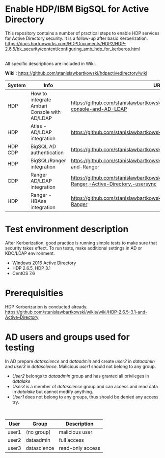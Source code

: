 # Enable HDP/IBM BigSQL for Active Directory
This repository contains a number of practical steps to enable HDP services for Active Directory security. It is a follow-up after basic Kerberization.<br>
https://docs.hortonworks.com/HDPDocuments/HDP2/HDP-2.6.5/bk_security/content/configuring_amb_hdp_for_kerberos.html<br>
<br>

All specific descriptions are included in Wiki.<br>

**Wiki** : https://github.com/stanislawbartkowski/hdpactivedirectory/wiki

| System | Info | URL
| --- | --- | --- |
| HDP |How to integrate Ambari Console with AD/LDAP | https://github.com/stanislawbartkowski/hdpactivedirectory/wiki/Ambari-console-and-AD-LDAP
| HDP |  Atlas - AD/LDAP integration | https://github.com/stanislawbartkowski/hdpactivedirectory/wiki/Atlas
| HDP CDP | BigSQL AD authentication | https://github.com/stanislawbartkowski/hdpactivedirectory/wiki/BigSQL
| HDP | BigSQL/Ranger integration | https://github.com/stanislawbartkowski/hdpactivedirectory/wiki/BigSQL-and-Ranger
| CDP | Ranger AD/LDAP integration | https://github.com/stanislawbartkowski/hdpactivedirectory/wiki/Cloudera,-Ranger,-Active-Directory,-usersync
| HDP | Ranger - HBAse integration | https://github.com/stanislawbartkowski/hdpactivedirectory/wiki/HBase,-Ranger

# Test environment description
After Kerberization, good practice is running simple tests to make sure that security takes effect. To run tests, make additional settings in AD or KDC/LDAP environment.

* Windows 2016 Active Directory
* HDP 2.6.5, HDP 3.1
* CentOS 7.6

# Prerequisities
HDP Kerberizarion is conducted already.
https://github.com/stanislawbartkowski/wikis/wiki/HDP-2.6.5-3.1-and-Active-Directory
# AD users and groups used for testing

In AD prepare *datascience* and *dataadmin* and create *user2* in *dataadmin* and *user3* in *datascience*. Malicious *user1* should not belong to any group.

* *User2* belongs to *dataadmin* group and has granted all privileges in *datalake*
* *User3* is a member of *datascience* group and can access and read data in *datalake* but cannot modify anything. 
* *User1* does not belong to any groups, thus should be denied any access try.
<br>

| User | Group | Description |
| -- | -- | -- |
| user1 | (no group) | malicious user
| user2 | dataadmin | full access
| user3 | datascience | read-only access



